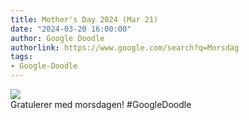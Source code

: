 ```yaml
---
title: Mother's Day 2024 (Mar 21)
date: "2024-03-20 16:00:00"
author: Google Doodle
authorlink: https://www.google.com/search?q=Morsdag
tags:
- Google-Doodle
---
```

<img src="https://www.google.com/logos/doodles/2024/mothers-day-2024-mar-21-6753651837110361-l.png" referrerpolicy="no-referrer"><br>Gratulerer med morsdagen! #GoogleDoodle